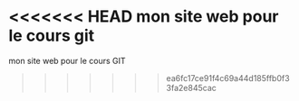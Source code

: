 <<<<<<< HEAD
mon site web pour le cours git
=======
mon site web pour le cours GIT
>>>>>>> ea6fc17ce91f4c69a44d185ffb0f33fa2e845cac

